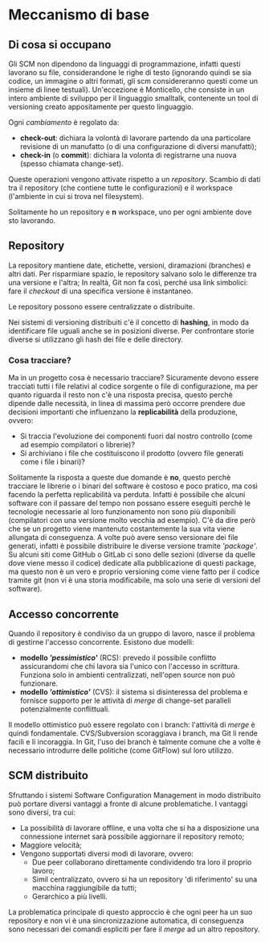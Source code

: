 # Meccanismo di base

## Di cosa si occupano
Gli SCM non dipendono da linguaggi di programmazione, infatti questi lavorano su file, considerandone le righe di testo (ignorando quindi se sia codice, un immagine o altri formati, gli scm considereranno questi come un insieme di linee testuali).
Un'eccezione è Monticello, che consiste in un intero ambiente di sviluppo per il linguaggio smalltalk, contenente un tool di versioning creato appositamente per questo linguaggio.

Ogni _cambiamento_ è regolato da:
- __check-out__: dichiara la volontà di lavorare partendo da una particolare revisione di un manufatto (o di una configurazione di diversi manufatti);
- __check-in__ (o __commit__): dichiara la volonta di registrarne una nuova (spesso chiamata change-set).

Queste operazioni vengono attivate rispetto a un _repository_.
Scambio di dati tra il repository (che contiene tutte le configurazioni) e il workspace (l'ambiente in cui si trova nel filesystem).

Solitamente ho un repository e __n__ workspace, uno per ogni ambiente dove sto lavorando.

## Repository
La repository mantiene date, etichette, versioni, diramazioni (branches) e altri dati.
Per risparmiare spazio, le repository salvano solo le differenze tra una versione e l'altra; In realtà, Git non fa così, perché usa link simbolici: fare il _checkout_ di una specifica versione è instantaneo.

Le repository possono essere centralizzate o distribuite.

Nei sistemi di versioning distribuiti c'è il concetto di __hashing__, in modo da identificare file uguali anche se in posizioni diverse.
Per confrontare storie diverse si utilizzano gli hash dei file e delle directory.

### Cosa tracciare?
Ma in un progetto cosa è necessario tracciare? Sicuramente devono essere tracciati tutti i file relativi al codice sorgente o file di configurazione, ma per quanto riguarda il resto non c'è una risposta precisa, questo perchè dipende dalle necessità, in linea di massima però occorre prendere due decisioni importanti che influenzano la __replicabilità__ della produzione, ovvero:
- Si traccia l'evoluzione dei componenti fuori dal nostro controllo (come ad esempio compilatori o librerie)?
- Si archiviano i file che costituiscono il prodotto (ovvero file generati come i file i binari)?

Solitamente la risposta a queste due domande è __no__, questo perchè tracciare le librerie o i binari del software è costoso e poco pratico, ma così facendo la perfetta replicabilità va perduta.
Infatti è possibile che alcuni software con il passare del tempo non possano essere eseguiti perchè le tecnologie necessarie al loro funzionamento non sono più disponibili (compilatori con una versione molto vecchia ad esempio). C'è da dire però che se un progetto viene mantenuto costantemente la sua vita viene allungata di conseguenza.
A volte può avere senso versionare dei file generati, infatti è possibile distribuire le diverse versione tramite _'package'_.
Su alcuni siti come GitHub o GitLab ci sono delle sezioni (diverse da quelle dove viene messo il codice) dedicate alla pubblicazione di questi package, ma questo non è un vero e proprio versioning come viene fatto per il codice tramite git (non vi è una storia modificabile, ma solo una serie di versioni del software).

## Accesso concorrente

Quando il repository è condiviso da un gruppo di lavoro, nasce il problema di gestirne l'accesso concorrente. 
Esistono due modelli:
- __modello _'pessimistico'___ (RCS): prevedo il possibile conflitto assicurandomi che chi lavora sia l'unico con l'accesso in scrittura. Funziona solo in ambienti centralizzati, nell'open source non può funzionare.
- __modello _'ottimistico'___ (CVS): il sistema si disinteressa del problema e fornisce supporto per le attività di _merge_ di change-set paralleli potenzialmente conflittuali. 
    
Il modello ottimistico può essere regolato con i branch: l'attività di _merge_ è quindi fondamentale.
CVS/Subversion scoraggiava i branch, ma Git li rende facili e li incoraggia.
In Git, l'uso dei branch è talmente comune che a volte è necessario introdurre delle politiche (come GitFlow) sul loro utilizzo.

## SCM distribuito
Sfruttando i sistemi Software Configuration Management in modo distribuito può portare diversi vantaggi a fronte di alcune problematiche.
I vantaggi sono diversi, tra cui:
- La possibilità di lavorare offline, e una volta che si ha a disposizione una connessione internet sarà possibile aggiornare il repository remoto;
- Maggiore velocità;
- Vengono supportati diversi modi di lavorare, ovvero:
    - Due peer collaborano direttamente condividendo tra loro il proprio lavoro;
    - Simil centralizzato, ovvero si ha un repository 'di riferimento' su una macchina raggiungibile da tutti;
    - Gerarchico a più livelli.

La problematica principale di questo approccio è che ogni peer ha un suo repository e non vi è una sincronizzazione automatica, di conseguenza sono necessari dei comandi espliciti per fare il _merge_ ad un altro repository.